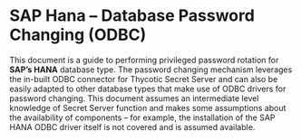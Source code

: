 [title]: # (SAP Hana)
[tags]: # (introduction)
[priority]: # (200)
# SAP Hana – Database Password Changing (ODBC) 

This document is a guide to performing privileged password rotation for __SAP’s HANA__ database type. The password changing mechanism leverages the in-built ODBC connector for Thycotic Secret Server and can also be easily adapted to other database types that make use of ODBC drivers for password changing. This document assumes an intermediate level knowledge of Secret Server function and makes some
assumptions about the availability of components – for example, the installation of the SAP HANA ODBC driver itself is not covered and is assumed available.